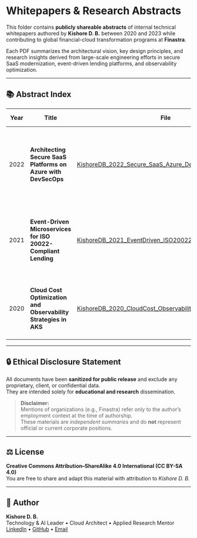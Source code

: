 # Whitepapers & Research Abstracts

This folder contains **publicly shareable abstracts** of internal technical whitepapers authored by **Kishore D. B.** between 2020 and 2023 while contributing to global financial-cloud transformation programs at **Finastra**.

Each PDF summarizes the architectural vision, key design principles, and research insights derived from large-scale engineering efforts in secure SaaS modernization, event-driven lending platforms, and observability optimization.

---

## 📚 Abstract Index

| Year | Title | File | Key Focus | Public Outcome |
|------|--------|------|------------|----------------|
| 2022 | **Architecting Secure SaaS Platforms on Azure with DevSecOps** | [KishoreDB_2022_Secure_SaaS_Azure_DevSecOps_Abstract.pdf](./KishoreDB_2022_Secure_SaaS_Azure_DevSecOps_Abstract.pdf) | Secure SDLC automation, Zero Trust controls, and supply-chain risk mitigation in Azure SaaS ecosystems. | *Might have influenced Finastra’s regulated cloud posture initiatives.* |
| 2021 | **Event-Driven Microservices for ISO 20022-Compliant Lending** | [KishoreDB_2021_EventDriven_ISO20022_Abstract.pdf](./KishoreDB_2021_EventDriven_ISO20022_Abstract.pdf) | CQRS, Domain-Driven Design, and Azure Service Bus patterns for financial event processing. | *Might have been adopted across certain cloud lending modules.* |
| 2020 | **Cloud Cost Optimization and Observability Strategies in AKS** | [KishoreDB_2020_CloudCost_Observability_Abstract.pdf](./KishoreDB_2020_CloudCost_Observability_Abstract.pdf) | Predictive scaling, telemetry pipelines, and multi-tenant SaaS observability frameworks. | *Introduced methodologies that informed later monitoring and cost efficiency enhancements.* |

---

## 🔒 Ethical Disclosure Statement
All documents have been **sanitized for public release** and exclude any proprietary, client, or confidential data.  
They are intended solely for **educational and research** dissemination.

> **Disclaimer:**  
> Mentions of organizations (e.g., Finastra) refer only to the author’s employment context at the time of authorship.  
> These materials are *independent summaries* and do **not** represent official or current corporate positions.

---

## ⚖️ License
**Creative Commons Attribution–ShareAlike 4.0 International (CC BY-SA 4.0)**  
You are free to share and adapt this material with attribution to *Kishore D. B.*

---

## 🧭 Author
**Kishore D. B.**  
Technology & AI Leader • Cloud Architect • Applied Research Mentor  
[LinkedIn](https://linkedin.com/in/dbkishore) • [GitHub](https://github.com/kishoredb) • [Email](mailto:kishoredb@gmail.com)

